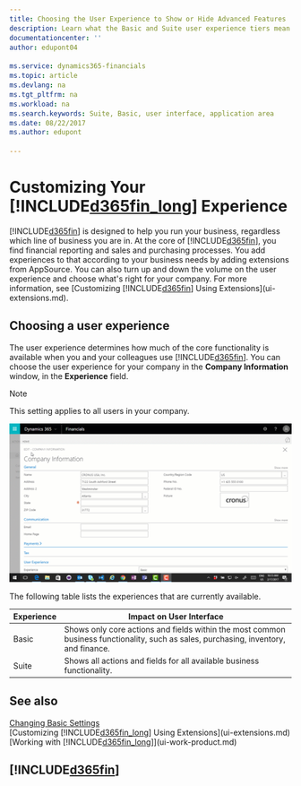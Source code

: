 ```yaml
---
title: Choosing the User Experience to Show or Hide Advanced Features | Microsoft Docs
description: Learn what the Basic and Suite user experience tiers mean for the user interface, application areas, and your company in Dynamics 365 Business edition.
documentationcenter: ''
author: edupont04

ms.service: dynamics365-financials
ms.topic: article
ms.devlang: na
ms.tgt_pltfrm: na
ms.workload: na
ms.search.keywords: Suite, Basic, user interface, application area
ms.date: 08/22/2017
ms.author: edupont

---
```

# Customizing Your [!INCLUDE[d365fin_long](includes/d365fin_long_md.md)] Experience
[!INCLUDE[d365fin](includes/d365fin_md.md)] is designed to help you run your business, regardless which line of business you are in. At the core of [!INCLUDE[d365fin](includes/d365fin_md.md)], you find financial reporting and sales and purchasing processes. You add experiences to that according to your business needs by adding extensions from AppSource. You can also turn up and down the volume on the user experience and choose what's right for your company. For more information, see [Customizing [!INCLUDE[d365fin](includes/d365fin_md.md)] Using Extensions](ui-extensions.md).

## Choosing a user experience
The user experience determines how much of the core functionality is available when you and your colleagues use [!INCLUDE[d365fin](includes/d365fin_md.md)]. You can choose the user experience for your company in the **Company Information** window, in the **Experience** field.

> [!NOTE]  
>   This setting applies to all users in your company.

![Experience](media/ui-experience/experience.gif)

The following table lists the experiences that are currently available.

| Experience | Impact on User Interface |
| --- | --- |
| Basic |Shows only core actions and fields within the most common business functionality, such as sales, purchasing, inventory, and finance. |
| Suite |Shows all actions and fields for all available business functionality.|

## See also
[Changing Basic Settings](ui-change-basic-settings.md)  
[Customizing [!INCLUDE[d365fin_long](includes/d365fin_long_md.md)] Using Extensions](ui-extensions.md)  
[Working with [!INCLUDE[d365fin_long](includes/d365fin_long_md.md)]](ui-work-product.md)

## [!INCLUDE[d365fin](includes/free_trial_md.md)]
